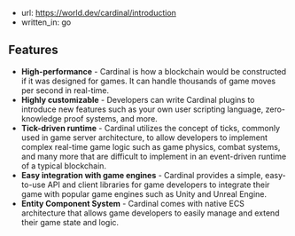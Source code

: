 
- url: https://world.dev/cardinal/introduction
- written_in: go

## Features

-   **High-performance** - Cardinal is how a blockchain would be constructed if it was designed for games. It can handle thousands of game moves per second in real-time.
-   **Highly customizable** - Developers can write Cardinal plugins to introduce new features such as your own user scripting language, zero-knowledge proof systems, and more.
-   **Tick-driven runtime** - Cardinal utilizes the concept of ticks, commonly used in game server architecture, to allow developers to implement complex real-time game logic such as game physics, combat systems, and many more that are difficult to implement in an event-driven runtime of a typical blockchain.
-   **Easy integration with game engines** - Cardinal provides a simple, easy-to-use API and client libraries for game developers to integrate their game with popular game engines such as Unity and Unreal Engine.
-   **Entity Component System** - Cardinal comes with native ECS architecture that allows game developers to easily manage and extend their game state and logic.